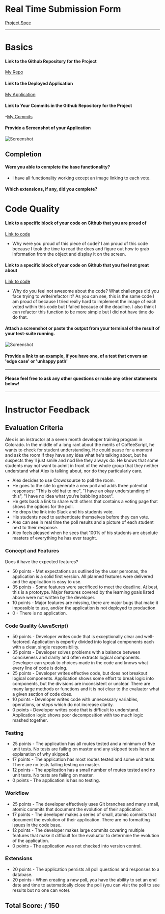 # Real Time Submission Form

[Project Spec](http://frontend.turing.io/projects/real-time.html)

------

# Basics

#### Link to the Github Repository for the Project
[My Repo](https://github.com/hilarylewis92/polling-app)

#### Link to the Deployed Application
[My Application](https://real-time-polling-app.herokuapp.com/form/)

#### Link to Your Commits in the Github Repository for the Project

-[My Commits](https://github.com/hilarylewis92/polling-app/commits/master)

#### Provide a Screenshot of your Application
![Screenshot](https://cloud.githubusercontent.com/assets/18403177/22602856/3693519c-ea02-11e6-99b9-7f8a1ecd3ca3.png)

## Completion

#### Were you able to complete the base functionality?
* I have all functionality working except an image linking to each vote.

#### Which extensions, if any, did you complete?


# Code Quality

#### Link to a specific block of your code on Github that you are proud of
[Link to code](https://github.com/hilarylewis92/polling-app/blob/master/server.js#L80-L99)

* Why were you proud of this piece of code?
I am proud of this code because I took the time to read the docs and figure out how to grab information from the object and display it on the screen.

#### Link to a specific block of your code on Github that you feel not great about
[Link to code](https://github.com/hilarylewis92/polling-app/blob/master/server.js#L80-L99)

* Why do you feel not awesome about the code? What challenges did you face trying to write/refactor it?
As you can see, this is the same code I am proud of because I tried really hard to implement the image of each voted within this code but I failed because of the deadline. I also think I can refactor this function to be more simple but I did not have time do do that.

#### Attach a screenshot or paste the output from your terminal of the result of your test-suite running.
![Screenshot](https://cloud.githubusercontent.com/assets/18403177/22603106/477a671a-ea03-11e6-8761-328f1f1f838e.png)

#### Provide a link to an example, if you have one, of a test that covers an 'edge case' or 'unhappy path'

-----

#### Please feel free to ask any other questions or make any other statements below!

-----

# Instructor Feedback

## Evaluation Criteria

Alex is an instructor at a seven month developer training program in Colorado. In the middle of a long rant about the merits of CoffeeScript, he wants to check for student understanding. He could pause for a moment and ask the room if they have any idea what he's talking about, but he suspects they'll just smile and nod like they always do. He knows that some students may not want to admit in front of the whole group that they neither understand what Alex is talking about, nor do they particularly care.

- Alex decides to use Crowdsource to poll the room.
- He goes to the site to generate a new poll and adds three potential responses: "This is old hat to me", "I have an okay understanding of this", "I have no idea what you're babbling about".
- He gets back a link to share with others that contains a voting page that shows the options for the poll.
- He drops the link into Slack and his students vote.
- His students need to authenticate themselves before they can vote.
- Alex can see in real time the poll results and a picture of each student next to their response.
- Alex feels pleased when he sees that 100% of his students are absolute masters of everything he has ever taught.


### Concept and Features

Does it have the expected features?

* 50 points - Met expectations as outlined by the user personas, the application is a solid first version. All planned features were delivered and the application is easy to use.
* 35 points - Some features were sacrificed to meet the deadline. At best, this is a prototype. Major features covered by the learning goals listed above were not written by the developer.
* 10 points - Major features are missing, there are major bugs that make it impossible to use, and/or the application is not deployed to production.
* 0 - There is no application.

### Code Quality (JavaScript)

* 50 points - Developer writes code that is exceptionally clear and well-factored. Application is expertly divided into logical components each with a clear, single responsibility.
* 35 points - Developer solves problems with a balance between conciseness and clarity and often extracts logical components. Developer can speak to choices made in the code and knows what every line of code is doing.
* 25 points - Developer writes effective code, but does not breakout logical components. Application shows some effort to break logic into components, but the divisions are inconsistent or unclear. There are many large methods or functions and it is not clear to the evaluator what a given section of code does.
* 10 points - Developer writes code with unnecessary variables, operations, or steps which do not increase clarity.
* 0 points - Developer writes code that is difficult to understand. Application logic shows poor decomposition with too much logic mashed together.

### Testing

* 25 points - The application has all routes tested and a minimum of five unit tests. No tests are failing on master and any skipped tests have an explanation of why skipped.
* 17 points - The application has most routes tested and some unit tests. There are no tests failing testing on master.
* 12 points - The application has a small number of routes tested and no unit tests. No tests are failing on master.
* 0 points - The application is has no testing.

### Workflow

* 25 points - The developer effectively uses Git branches and many small, atomic commits that document the evolution of their application.
* 17 points - The developer makes a series of small, atomic commits that document the evolution of their application. There are no formatting issues in the code base.
* 12 points - The developer makes large commits covering multiple features that make it difficult for the evaluator to determine the evolution of the application.
* 0 points - The application was not checked into version control.

### Extensions

* 20 points - The application persists all poll questions and responses to a database.
* 20 points - When creating a new poll, you have the ability to set an end date and time to automatically close the poll (you can visit the poll to see results but no one can vote).

## Total Score:  / 150
